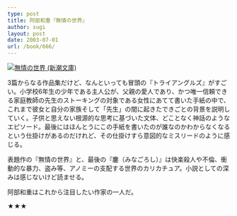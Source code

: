 ```yaml
---
type: post
title: 阿部和重『無情の世界』
author: sugi
layout: post
date: 2003-07-01
url: /book/666/
---
```

<a href="http://www.amazon.co.jp/exec/obidos/ASIN/4101377235/chezsugi-22/ref=nosim/" onclick="_gaq.push(['_trackEvent', 'outbound-article', 'http://www.amazon.co.jp/exec/obidos/ASIN/4101377235/chezsugi-22/ref=nosim/', '']);" name="amazletlink" target="_blank"><img src="http://i1.wp.com/ec2.images-amazon.com/images/I/51REN2YNBWL.SL160.jpg?w=660" alt="無情の世界 (新潮文庫)" class="alignleft" data-recalc-dims="1" /></a>

3篇からなる作品集だけど、なんといっても冒頭の『トライアングルズ』がすごい。小学校6年生の少年である主人公が、父親の愛人であり、かつ唯一信頼できる家庭教師の先生のストーキングの対象である女性にあてて書いた手紙の中で、これまで彼女と自分の家族そして「先生」の間に起きたできごとの背景を説明していく。子供と思えない根源的な思考に基づいた文体、どことなく神話のようなエピソード。最後にはほんとうにこの手紙を書いたのが誰なのかわからなくなるという仕掛けがあるのだけれど、その仕掛けすら意図的なミスリードのように感じる。

表題作の『無情の世界』と、最後の『&#x93D6;（みなごろし）』は快楽殺人や不倫、衝動的な暴力、盗み等、アノミーの支配する世界のカリカチュア。小説としての深みは感じないけど読ませる。

阿部和重はこれから注目したい作家の一人だ。

★★★

